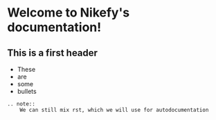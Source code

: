 # Welcome to Nikefy's documentation!

## This is a first header

- These
- are 
- some
- bullets

```eval_rst
.. note::
    We can still mix rst, which we will use for autodocumentation
```
